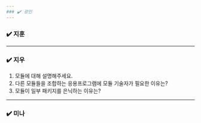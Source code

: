 ```yaml
---
### ✔️ 광민
---
```


### ✔️ 지훈

---

### ✔️ 지우

1. 모듈에 대해 설명해주세요.
2. 다른 모듈들을 조합하는 응용프로그램에 모듈 기술자가 필요한 이유는?
3. 모듈이 일부 패키지를 은닉하는 이유는?

---

### ✔️ 미나
